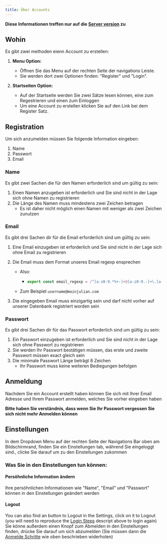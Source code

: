 ```yaml
---
title: Über Accounts
---
```


**Diese Informationen treffen nur auf die [Server version](https://golf.moinjulian.com) zu**

## Wohin

Es gibt zwei methoden eienn Account zu erstellen:

1. **Menu Option:**

   - Öffnen Sie das Menu auf der rechten Seite der navigations Leiste.
   - Sie werden dort zwei Optionen finden: "Register" und "Login".

2. **Startseiten Option:**
   - Auf der Startseite werden Sie zwei Sätze lesen können, eine zum Regestrieren und einen zum Einloggen
   - Um eine Account zu erstellen klicken Sie auf den Link bei dem Register Satz.

## Registration

Um sich anzumelden müssen Sie folgende Information eingeben:

1. Name
2. Passwort
3. Email

### Name

Es gibt zwei Sachen die für den Namen erforderlich sind um gültig zu sein:

1. Einen Namen anzugeben ist erforderlich und Sie sind nicht in der Lage sich ohne Namen zu registrieren
2. Die Länge des Namen muss mindestens zwei Zeichen betragen
   - Es ist daher nicht möglich einen Namen mit weniger als zwei Zeichen zunutzen

### Email

Es gibt drei Sachen dir für die Email erforderlich sind um gültig zu sein:

1. Eine Email einzugeben ist erforderlich und Sie sind nicht in der Lage sich ohne Email zu registrieren
2. Die Email muss dem Format unseres Email regexp ensprechen

   - Also:

     - ```typescript
       export const email_regexp = /^[a-z0-9.*%+-]+@[a-z0-9.-]+\.[a-z]{2,}$/;
       ```

   - Zum Beispiel `username@moinjulian.com`

3. Die eingegeben Email muss einzigartig sein und darf nicht vorher auf unserer Datenbank registriert worden sein

### Passwort

Es gibt drei Sachen dir für das Passwort erforderlich sind um gültig zu sein:

1. Ein Passwort einzugeben ist erforderlich und Sie sind nicht in der Lage sich ohne Passwort zu registrieren
2. Sie werden Ihr Passwort bestätigen müssen, das erste und zweite Passwort müssen exact gleich sein
3. Die minimale Passwort Länge beträgt 8 Zeichen
   - Ihr Passwort muss keine weiteren Bediegungen befolgen

## Anmeldung

Nachdem Sie ein Account erstellt haben können Sie sich mit Ihrer Email Adresse und Ihrem Passwort anmelden, welches Sie vorher eingeben haben

**Bitte haben Sie verständnis, dass wenn Sie Ihr Passwort vergessen Sie sich nicht mehr Anmelden können**

## Einstellungen

In dem Dropdown Menu auf der rechten Seite der Navigations Bar oben am Bildschirmrand, finden Sie ein Einstellungen tab, während Sie eingeloggt sind., clicke Sie darauf um zu den Einstellungen zukommen

### Was Sie in den Einstellungen tun können:

#### Persöhnliche Information ändern

Ihre persöhnlichen Informationen wie "Name", "Email" und "Passwort" können in den Einstellungen geändert werden

#### Logout

You can also find an button to Logout in the Settings, click on it to Logout (you will need to reproduce the [Login Steps](#login) descript above to login again)
Sie könne außerdem einen Knopf zum Abmelden in den Einstellungen finden, drücke Sie darauf um sich abzumelden (Sie müssen dann die [Anmelde Schritte](#anmeldung) wie oben beschrieben widerholen)
